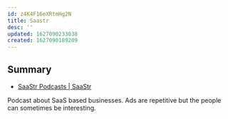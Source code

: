 ```yaml
---
id: z4K4F16eXRtmHg2N
title: Saastr
desc: ''
updated: 1627090233038
created: 1627090189209
---
```


## Summary
- [SaaStr Podcasts | SaaStr](https://www.saastr.com/podcasts/)

Podcast about SaaS based businesses. Ads are repetitive but the people can sometimes be interesting.